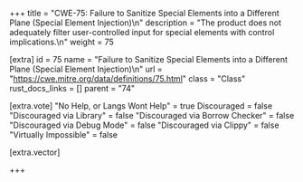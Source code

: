 +++
title = "CWE-75: Failure to Sanitize Special Elements into a Different Plane (Special Element Injection)\n"
description = "The product does not adequately filter user-controlled input for special elements with control implications.\n"
weight = 75

[extra]
id = 75
name = "Failure to Sanitize Special Elements into a Different Plane (Special Element Injection)\n"
url = "https://cwe.mitre.org/data/definitions/75.html"
class = "Class"
rust_docs_links = []
parent = "74"

[extra.vote]
"No Help, or Langs Wont Help" = true
Discouraged = false
"Discouraged via Library" = false
"Discouraged via Borrow Checker" = false
"Discouraged via Debug Mode" = false
"Discouraged via Clippy" = false
"Virtually Impossible" = false

[extra.vector]

+++